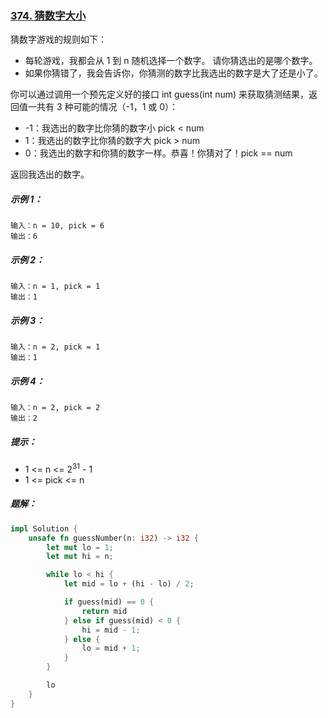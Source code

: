 ### [374. 猜数字大小](https://leetcode.cn/problems/guess-number-higher-or-lower/)
猜数字游戏的规则如下：

- 每轮游戏，我都会从 1 到 n 随机选择一个数字。 请你猜选出的是哪个数字。
- 如果你猜错了，我会告诉你，你猜测的数字比我选出的数字是大了还是小了。

你可以通过调用一个预先定义好的接口 int guess(int num) 来获取猜测结果，返回值一共有 3 种可能的情况（-1，1 或 0）：

- -1：我选出的数字比你猜的数字小 pick < num
- 1：我选出的数字比你猜的数字大 pick > num
- 0：我选出的数字和你猜的数字一样。恭喜！你猜对了！pick == num

返回我选出的数字。



##### 示例 1：
```
输入：n = 10, pick = 6
输出：6
```

##### 示例 2：
```
输入：n = 1, pick = 1
输出：1
```

##### 示例 3：
```
输入：n = 2, pick = 1
输出：1
```

##### 示例 4：
```
输入：n = 2, pick = 2
输出：2
```

##### 提示：
- 1 <= n <= 2<sup>31</sup> - 1
- 1 <= pick <= n

##### 题解：
```rust
impl Solution {
    unsafe fn guessNumber(n: i32) -> i32 {
        let mut lo = 1;
        let mut hi = n;

        while lo < hi {
            let mid = lo + (hi - lo) / 2;

            if guess(mid) == 0 {
                return mid
            } else if guess(mid) < 0 {
                hi = mid - 1;
            } else {
                lo = mid + 1;
            }
        }

        lo
    }
}
```
